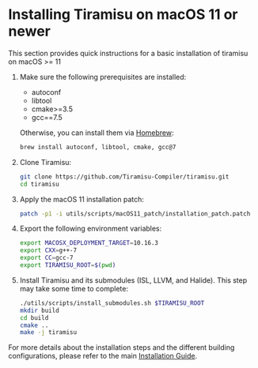 # Installing Tiramisu on macOS 11 or newer

This section provides quick instructions for a basic installation of tiramisu on macOS >= 11
1) Make sure the following prerequisites are installed:
    - autoconf
    - libtool
    - cmake>=3.5 
    - gcc==7.5 

    Otherwise, you can install them via [Homebrew](https://brew.sh):
    ```sh
    brew install autoconf, libtool, cmake, gcc@7
    ```

2) Clone Tiramisu:
    ```sh
    git clone https://github.com/Tiramisu-Compiler/tiramisu.git
    cd tiramisu
    ```
3) Apply the macOS 11 installation patch:
    ```sh
    patch -p1 -i utils/scripts/macOS11_patch/installation_patch.patch
    ```
4) Export the following environment variables:
    ```sh
    export MACOSX_DEPLOYMENT_TARGET=10.16.3
    export CXX=g++-7
    export CC=gcc-7
    export TIRAMISU_ROOT=$(pwd)
    ```

5) Install Tiramisu and its submodules (ISL, LLVM, and Halide). This step may take some time to complete:
    ```sh
    ./utils/scripts/install_submodules.sh $TIRAMISU_ROOT
    mkdir build
    cd build
    cmake ..
    make -j tiramisu
    ```


For more details about the installation steps and the different building configurations, please refer to the main [Installation Guide](https://github.com/Tiramisu-Compiler/tiramisu/blob/master/README.md#building-tiramisu-from-sources).


